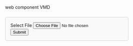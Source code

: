 web component VMD



<html>  
<head>  
    <title>Upload Image</title>  
    <link rel="stylesheet" href="https://maxcdn.bootstrapcdn.com/bootstrap/3.3.6/css/bootstrap.min.css" />  
</head>
<style>
 .box
 {
  width:100%;
  max-width:600px;
  background-color:#f9f9f9;
  border:1px solid #ccc;
  border-radius:5px;
  padding:16px;
  margin:0 auto;
 }
 .msg
{
  color: red;
  font-weight: 700;
} 
</style>
<body style="position:absolute;left:20%;top:20%">  
    <div class="container">  
    <div class="table-responsive">  
    <h3 align="center"></h3>
    <form id="ajaxupload" method="post" enctype="multipart/form-data">
     <div class="box">
      <div class="form-group">
       <label for="file">Select File</label>
       <input type="file" name="file" id="upload-image" class="form-control"/>
      </div>  
      <div class="form-group">
       <input type="submit" id="upload" name="upload" value="Submit" class="btn btn-success" />
      </div>
      <p class="successmsg" style="display:none">Published Successfully</p>
     </div>
   </form>
   </div>  
  </div>
  <script src="https://code.jquery.com/jquery-3.7.1.js"></script>
<script type="text/javascript">
  $(document).ready(function(){
  
  let myurl = "http://10.15.4.124:9190/uptimereport/uploadFile";
    $("#ajaxupload").submit(function(e){
      e.preventDefault();
      var formval = new FormData(this);
      $.ajax({
        method: 'post',
        url: myurl,
		headers: { 
            "Authorization": "Basic YWRtaW46ZUAydE5Bdlo="
          },
        data: formval,
        cache: false,
        processData: false,
        contentType: false,
        success: function(data){
          $('.msg').html(data);
		  let myfileName=data.fileName;
		  		  //---------------api 2----------
		  var  dataObj= JSON.stringify([
  {
    "playlist": "Playlist1",
    "alerttext": myfileName,
    "defaulttext": "This is Message Zone",
    "startDate": "2024-01-11 11:00:00",
    "foreColor": "#000000",
    "backColor": "#FFFF00",
    "duration": 10,
    "fontSize": 18,
    "fontName": "Verdana",
    "fontStyle": "Bold",
    "textDirection": "",
    "userId": 1,
    "isActive": "Y",
    "layoutName": "Combo1",
    "zoneName": "Media"
  }
]);
console.log(dataObj);

$.ajax({
          type: "POST",
          url: 'http://10.15.4.124:9190/emergencymsgs/SaveAlertMsgPlaylists',
        
		  
		headers: { 
		 "content-type": "application/json",
            "Authorization": "Basic YWRtaW46ZUAydE5Bdlo="
          },
		data: dataObj
        }).done(function (data) {
       let playlistId=data;
	   // ===============api3-----------------
	     var  dataObj= JSON.stringify([ { "vmd": "3723350D3741334439",
"startDate": "2024-01-11 09:45:00",
"endDate": "2024-01-11 14:10:00",
"playlistID":playlistId,
"alertDt": "2024-01-11 09:45:00",
"userId": 1,
"status" : "Pending",
"active": "Y",
"zoneName": "Media"
} ]);
console.log(dataObj);

$.ajax({
          type: "POST",
          url: 'http://10.15.4.124:9190/emergencymsgs/SaveAlertMsg',
        
		  
		headers: { 
		 "content-type": "application/json",
            "Authorization": "Basic YWRtaW46ZUAydE5Bdlo="
          },
		data: dataObj
        }).done(function (data) {
       //alert(data, "playlist api3")
	   $('.successmsg').show();
      });
	   //------------------end of api3----------------
      });
       
		  //---------------end of api 2----------
        }
      });
    });
	$('.successmsg').click(()=>{
//$('.successmsg').fadeOut();
$('.successmsg').hide();

	});
  });
</script>
 </body>  
</html>
